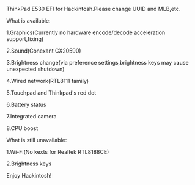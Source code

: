 ThinkPad E530 EFI for Hackintosh.Please change UUID and MLB,etc.
 
  What is available:
  
  1.Graphics(Currently no hardware encode/decode acceleration support,fixing)
  
  2.Sound(Conexant CX20590)
  
  3.Brightness change(via preference settings,brightness keys may cause unexpected shutdown)
  
  4.Wired network(RTL8111 family)
 
  5.Touchpad and Thinkpad's red dot

  6.Battery status

  7.Integrated camera

  8.CPU boost
  
  What is still unavailable:
  
  1.Wi-Fi(No kexts for Realtek RTL8188CE)
  
  2.Brightness keys

 Enjoy Hackintosh!
